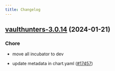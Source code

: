 ```yaml
---
title: Changelog
---
```




## [vaulthunters-3.0.14](https://github.com/truecharts/charts/compare/vaulthunters-3.0.13...vaulthunters-3.0.14) (2024-01-21)

### Chore



- move all incubator to dev

- update metadata in chart.yaml ([#17457](https://github.com/truecharts/charts/issues/17457))